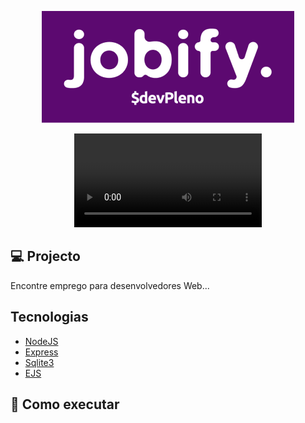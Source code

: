 <p align="center">
  <img alt="JOBIFY" src=".github/logo.png"/>
</p>

<p align="center">
  <video src=".github/git.mp4"/>
</p>

## 💻 Projecto

Encontre emprego para desenvolvedores Web...

## Tecnologias

- [NodeJS](https://nodejs.org/en)
- [Express](https://expressjs.com/)
- [Sqlite3](https://www.npmjs.com/package/sqlite)
- [EJS](https://ejs.co/)

## 🚀 Como executar

